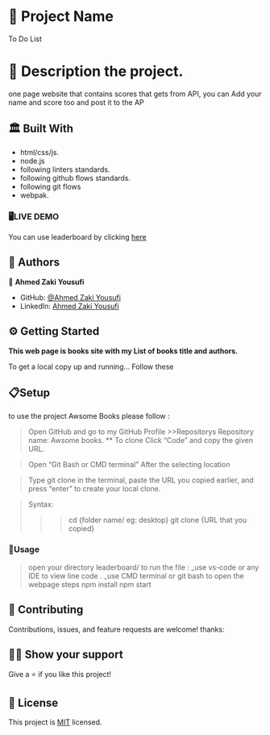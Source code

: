 # 🧧 Project Name

To Do List

# 📜 Description the project.

one page website that contains scores that gets from API, you can Add your name and score too and post it to the AP

## 🏛 Built With

- html/css/js.
- node.js
- following linters standards.
- following github flows standards.
- following git flows
- webpak.

### 🖥️LIVE DEMO
You can use leaderboard by clicking [here]()

## 📑 Authors

👤 **Ahmed Zaki Yousufi**
- GitHub: [@Ahmed Zaki Yousufi](https://github.com/zakiyousufi)
- LinkedIn: [Ahmed Zaki Yousufi](https://www.linkedin.com/in/ahmadzaki-yousufi-055214217/)

## ⚙ Getting Started

**This web page is books site with my List of books title and authors.**

To get a local copy up and running... 
Follow these 
  ## 📋Setup
to use the project Awsome Books please follow :
 >Open GitHub and go to my GitHub Profile >>Repositorys
 Repository name: Awsome books.
 ** To clone
 >Click “Code” and copy the given URL.

 >Open “Git Bash or CMD terminal” After the selecting location

 >Type git clone in the terminal, paste the URL you copied earlier, and press “enter” to create your local clone.

 >Syntax:
  >>> cd {folder name/ eg: desktop} 
  >>> git clone {URL that you copied}

### 🔌Usage

>open your directory leaderboard/
to run the file :
_use vs-code or any IDE  to view line code .
_use CMD terminal or git bash to open the webpage 
  steps
  npm install 
  npm start

## 🤝 Contributing

Contributions, issues, and feature requests are welcome!
thanks:

## 🙏🏻 Show your support

Give a ⭐️ if you like this project!

## 📝 License

This project is [MIT](./MIT.md) licensed.
